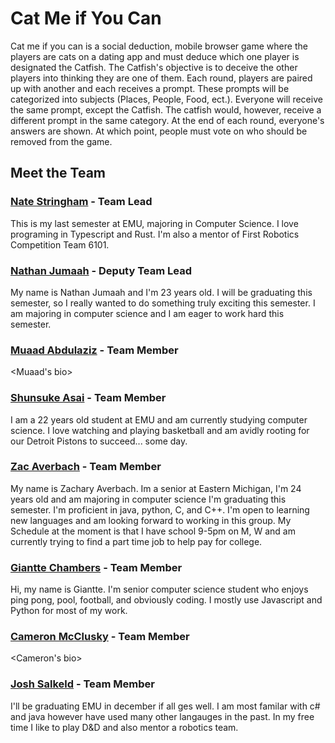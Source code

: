 # Cat Me if You Can

Cat me if you can is a social deduction, mobile browser game where the players are cats on a dating app and must deduce which one player is designated the Catfish. The Catfish's objective is to deceive the other players into thinking they are one of them. Each round, players are paired up with another and each receives a prompt. These prompts will be categorized into subjects (Places, People, Food, ect.). Everyone will receive the same prompt, except the Catfish. The catfish would, however, receive a different prompt in the same category. At the end of each round, everyone's answers are shown. At which point, people must vote on who should be removed from the game.

## Meet the Team

### [Nate Stringham](https://github.com/nstringham) - Team Lead

This is my last semester at EMU, majoring in Computer Science. I love programing in Typescript and Rust. I'm also a mentor of First Robotics Competition Team 6101.

### [Nathan Jumaah](https://github.com/njumaah) - Deputy Team Lead

My name is Nathan Jumaah and I'm 23 years old. I will be graduating this semester, so I really wanted to do something truly exciting this semester. I am majoring in computer science and I am eager to work hard this semester.

### [Muaad Abdulaziz](https://github.com/Muaad2001) - Team Member

&lt;Muaad's bio&gt;

### [Shunsuke Asai](https://github.com/SBAsai) - Team Member

I am a 22 years old student at EMU and am currently studying computer science. I love watching and playing basketball and am avidly rooting for our Detroit Pistons to succeed... some day.

### [Zac Averbach](https://github.com/zaverbac) - Team Member

My name is Zachary Averbach. Im a senior at Eastern Michigan, I'm 24 years old and am majoring in computer science I'm graduating this semester. I'm proficient in java, python, C, and C++. I'm open to learning new languages and am looking forward to working in this group. My Schedule at the moment is that I have school 9-5pm on M, W and am currently trying to find a part time job to help pay for college.

### [Giantte Chambers](https://github.com/gchamb) - Team Member

Hi, my name is Giantte. I'm senior computer science student who enjoys ping pong, pool, football, and obviously coding. I mostly use Javascript and Python for most of my work.

<!-- TODO: replace with Cameron's Actual GiHub Username -->
### [Cameron McClusky](https://github.com/cmcclusky) - Team Member

&lt;Cameron's bio&gt;

### [Josh Salkeld](https://github.com/mrjoshua520) - Team Member

I'll be graduating EMU in december if all ges well. I am most familar with c# and java however have used many other langauges in the past. In my free time I like to play D&D and also mentor a robotics team. 
